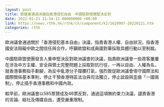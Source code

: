 ```yaml
---
layout: post
title: 歐議會通過決議指香港侵犯自由　中國駐歐使團堅決反對
date: 2022-01-21 11:54:12.000000000 +08:00
link: https://news.rthk.hk/rthk/ch/component/k2/1629907-20220121.htm
categories: rthk
---
```


歐洲議會通過關於「香港侵犯基本自由」決議，指責香港人權、自由狀況，指香港國安法阻礙中歐之間信任與合作，呼籲歐盟和成員國對華採取具體行動以至制裁。

中國駐歐盟使團發言人重申堅決反對歐洲議會的決議，指責歐洲議會一些政客屢屢在涉及中方主權、安全與領土完整問題上採取對抗行徑，一再以自由、人權為名，就香港事務指手劃腳，為反中亂港分子撐腰打氣，強烈敦促歐洲議會恪守國際法和國際關係基本準則，停止干預香港特區法治與司法獨立，停止詆毀與歪曲「一國兩制」，停止插手香港事務和中國內政。

較早前，歐洲議會以585票贊成及46票反對，通過這項無約束力決議，譴責香港的言論、結社及傳媒自由，遭受嚴重限制。
